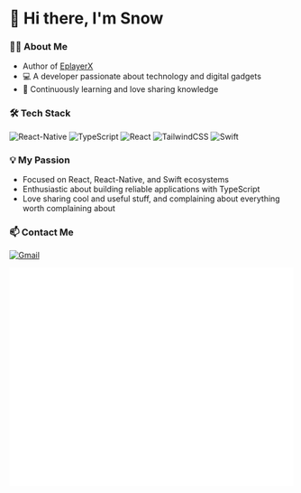 # 👋 Hi there, I'm Snow

### 🧑‍💻 About Me

- Author of [EplayerX](https://apps.apple.com/us/app/video-player-eplayerx/id6747369377)
- 💻 A developer passionate about technology and digital gadgets
- 🌱 Continuously learning and love sharing knowledge

### 🛠 Tech Stack

![React-Native](https://img.shields.io/badge/-React_Native-61DAFB?style=flat-square&logo=react&logoColor=white)
![TypeScript](https://img.shields.io/badge/-TypeScript-007ACC?style=flat-square&logo=typescript&logoColor=white)
![React](https://img.shields.io/badge/-React-45b8d8?style=flat-square&logo=react&logoColor=white)
![TailwindCSS](https://img.shields.io/badge/-TailwindCSS-38B2AC?style=flat-square&logo=tailwind-css&logoColor=white)
![Swift](https://img.shields.io/badge/-Swift-F05138?style=flat-square&logo=swift&logoColor=white)

### 💡 My Passion

- Focused on React, React-Native, and Swift ecosystems
- Enthusiastic about building reliable applications with TypeScript
- Love sharing cool and useful stuff, and complaining about everything worth complaining about

### 📫 Contact Me

[![Gmail](https://img.shields.io/badge/-Gmail-D14836?style=flat-square&logo=gmail&logoColor=white)](mailto:lixing9605@gmail.com)

![Metrics](/github-metrics.svg)
